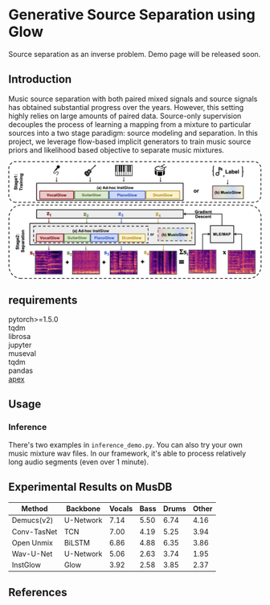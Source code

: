 
# Generative Source Separation using Glow
Source separation as an inverse problem. Demo page will be released soon.

## Introduction
Music source separation with both paired mixed signals and source signals has obtained substantial progress over the years. However, this setting highly relies on large amounts of paired data. Source-only supervision decouples the process of learning a mapping from a mixture to particular sources into a two stage paradigm: source modeling and separation. In this project, we leverage flow-based implicit generators to train music source priors and likelihood based objective to separate music mixtures.

<p align="center"><img align="center" src="./diagram.png", width=900></p>

## requirements
pytorch>=1.5.0\
tqdm\
librosa\
jupyter\
museval\
tqdm\
pandas\
[apex](https://github.com/NVIDIA/apex)

## Usage
    
### Inference
There's two examples in `inference_demo.py`. You can also try your own music mixture wav files. In our framework, it's able to process relatively long audio segments (even over 1 minute).

## Experimental Results on MusDB
| Method     |Backbone   |  Vocals  | Bass     |Drums     | Other    |
|------------|-----------|----------|----------|----------|----------|
| Demucs(v2) | U-Network |7.14      |5.50      |6.74      |4.16      |
| Conv-TasNet|TCN        |7.00      |4.19      |5.25      |3.94      |
| Open Unmix |BiLSTM     |6.86      |4.88      |6.35      |3.86      |
| Wav-U-Net  | U-Network |5.06      |2.63      |3.74      |1.95      |
| InstGlow   |Glow       |3.92      |2.58      |3.85      |2.37      |

## References



